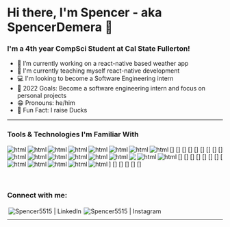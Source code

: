 # Hi there, I'm Spencer - aka SpencerDemera 👋

### I'm a 4th year CompSci Student at Cal State Fullerton!

- 🔭 I’m currently working on a react-native based weather app
- 🌾 I'm currently teaching myself react-native development
- 💻 I'm looking to become a Software Engineering intern
- 📸 2022 Goals: Become a software engineering intern and focus on personal projects
- 😁 Pronouns: he/him
- 🦆 Fun Fact: I raise Ducks

---

### Tools & Technologies I'm Familiar With

[<img align="left" style="vertical-align:top; margin-vertical:3px" src="https://img.shields.io/badge/c-%2300599C.svg?style=for-the-badge&logo=c&logoColor=white" alt="html"/>]
[<img align="left" style="vertical-align:top; margin-vertical:3px" src="https://img.shields.io/badge/c++-%2300599C.svg?style=for-the-badge&logo=c%2B%2B&logoColor=white" alt="html"/>]
[<img align="left" style="vertical-align:top; margin-vertical:3px" src="https://img.shields.io/badge/c%23-%23239120.svg?style=for-the-badge&logo=c-sharp&logoColor=white" alt="html"/>]
[<img align="left" style="vertical-align:top; margin-vertical:3px" src="https://img.shields.io/badge/java-%23ED8B00.svg?style=for-the-badge&logo=java&logoColor=white" alt="html"/>]
[<img align="left" style="vertical-align:top; margin-vertical:3px" src="https://img.shields.io/badge/python-3670A0?style=for-the-badge&logo=python&logoColor=ffdd54" alt="html"/>]
[<img align="left" style="vertical-align:top; margin-vertical:3px" src="https://img.shields.io/badge/css3-%231572B6.svg?style=for-the-badge&logo=css3&logoColor=white" alt="html"/>]
[<img align="left" style="vertical-align:top; margin-vertical:3px" src="https://img.shields.io/badge/html5-%23E34F26.svg?style=for-the-badge&logo=html5&logoColor=white" alt="html"/>]
[<img align="left" style="vertical-align:top; margin-vertical:3px" src="https://img.shields.io/badge/php-%23777BB4.svg?style=for-the-badge&logo=php&logoColor=white" alt="html"/>]
[<img align="left" style="vertical-align:top; margin-vertical:3px" src="https://img.shields.io/badge/shell_script-%23121011.svg?style=for-the-badge&logo=gnu-bash&logoColor=white" alt="html"/>]
[<img align="left" style="vertical-align:top; margin-vertical:3px" src="https://img.shields.io/badge/javascript-%23323330.svg?style=for-the-badge&logo=javascript&logoColor=%23F7DF1E" alt="html"/>]
[<img align="left" style="vertical-align:top; margin-vertical:3px" src="https://img.shields.io/badge/mysql-%2300f.svg?style=for-the-badge&logo=mysql&logoColor=white" alt="html"/>]
[<img align="left" style="vertical-align:top; margin-vertical:3px" src="https://img.shields.io/badge/redis-%23DD0031.svg?style=for-the-badge&logo=redis&logoColor=white" alt="html"/>]
[<img align="left" style="vertical-align:top; margin-vertical:3px" src="https://img.shields.io/badge/sqlite-%2307405e.svg?style=for-the-badge&logo=sqlite&logoColor=white" alt="html"/>]
[<img align="left" style="vertical-align:top; margin-vertical:3px" src="https://img.shields.io/badge/Amazon%20DynamoDB-4053D6?style=for-the-badge&logo=Amazon%20DynamoDB&logoColor=white" alt="html"/>]
[<img align="left" style="vertical-align:top; margin-vertical:3px" src="https://img.shields.io/badge/.NET-5C2D91?style=for-the-badge&logo=.net&logoColor=white" />]
[<img align="left" style="vertical-align:top; margin-vertical:3px" src="https://img.shields.io/badge/Anaconda-%2344A833.svg?style=for-the-badge&logo=anaconda&logoColor=white" alt="html"/>]
[<img align="left" style="vertical-align:top; margin-vertical:3px" src="https://img.shields.io/badge/react-%2320232a.svg?style=for-the-badge&logo=react&logoColor=%2361DAFB" alt="html"/>]
[<img align="left" style="vertical-align:top; margin-vertical:3px" src="https://img.shields.io/badge/react_native-%2320232a.svg?style=for-the-badge&logo=react&logoColor=%2361DAFB" alt="html"/>]
[<img align="left" style="vertical-align:top; margin-vertical:3px" src="https://img.shields.io/badge/PyTorch-%23EE4C2C.svg?style=for-the-badge&logo=PyTorch&logoColor=white" alt="html"/>]
[<img align="left" style="vertical-align:top; margin-vertical:3px" src="" alt="html"/>]
[<img align="left" style="vertical-align:top; margin-vertical:3px" src="" alt="html"/>]
[<img align="left" style="vertical-align:top; margin-vertical:3px" src="" alt="html"/>]

<br/>

### Connect with me:

[<img align="left" alt="Spencer5515 | LinkedIn" style="vertical-align:top; margin:3px" src="https://img.shields.io/badge/linkedin-%230077B5.svg?style=for-the-badge&logo=linkedin&logoColor=white" />][linkedin]
[<img align="left" alt="Spencer5515 | Instagram" style="vertical-align:top; margin:3px" src="https://img.shields.io/badge/spencer.demera-%23E4405F.svg?style=for-the-badge&logo=Instagram&logoColor=white" />][instagram]

<br/>

---

[instagram]: https://instagram.com/spencer.demera
[linkedin]: https://www.linkedin.com/in/~spencer-demera/
